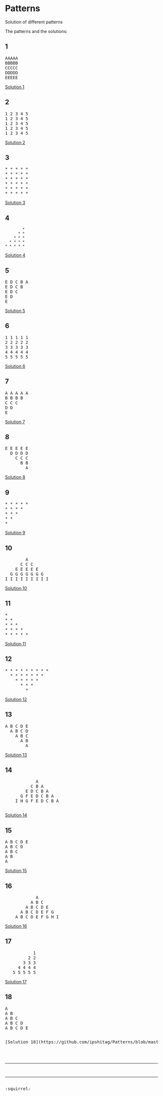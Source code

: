 # Patterns
Solution of different patterns

The patterns and the solutions:

## 1

<pre>
AAAAA 
BBBBB 
CCCCC 
DDDDD 
EEEEE 
</pre>

[Solution 1](https://github.com/ipshitag/Patterns/blob/master/alphabeticalRectangle.java)

## 2

<pre>
1 2 3 4 5 
1 2 3 4 5 
1 2 3 4 5 
1 2 3 4 5  
1 2 3 4 5 
</pre>

[Solution 2](https://github.com/ipshitag/Patterns/blob/master/ascendingNumberRectangle.java)

## 3

<pre>
* * * * *
* * * * * 
* * * * * 
* * * * * 
* * * * * 
* * * * * 
</pre>

[Solution 3](https://github.com/ipshitag/Patterns/blob/master/asteriskRectangle.java)

## 4

            * 
          * * 
        * * * 
      * * * * 
    * * * * * 
 
[Solution 4](https://github.com/ipshitag/Patterns/blob/master/asteriskReverse.java)

## 5

<pre>
E D C B A 
E D C B 
E D C 
E D  
E 
</pre>

[Solution 5](https://github.com/ipshitag/Patterns/blob/master/inverseAlphabetRectangle.java)

## 6

<pre>
1 1 1 1 1 
2 2 2 2 2 
3 3 3 3 3 
4 4 4 4 4 
5 5 5 5 5 
</pre>

[Solution 6](https://github.com/ipshitag/Patterns/blob/master/numberRectangle.java)

## 7

<pre>
A A A A A 
B B B B 
C C C 
D D 
E
</pre>

[Solution 7](https://github.com/ipshitag/Patterns/blob/master/alphabeticalRightAngleReverse.java)

## 8

<pre>
E E E E E 
  D D D D 
    C C C 
      B B 
        A 
</pre>        
        
[Solution 8](https://github.com/ipshitag/Patterns/blob/master/reverseAlphabet.java)  

## 9

<pre>
* * * * * 
* * * * 
* * * 
* * 
*  
</pre>

[Solution 9](https://github.com/ipshitag/Patterns/blob/master/asteriskRightAngleReverse.java)

## 10

<pre>
        A 
      C C C 
    E E E E E 
  G G G G G G G 
I I I I I I I I I
</pre>

[Solution 10](https://github.com/ipshitag/Patterns/blob/master/pattern10.java)

## 11

<pre>
* 
* * 
* * * 
* * * * 
* * * * * 
</pre>

[Solution 11](https://github.com/ipshitag/Patterns/blob/master/asteriskRightAngle.java)

## 12

<pre>
* * * * * * * * * 
  * * * * * * * 
    * * * * * 
      * * * 
        * 
</pre>

[Solution 12](https://github.com/ipshitag/Patterns/blob/master/asteriskHalfDiamond.java)

## 13

<pre>
A B C D E 
  A B C D 
    A B C 
      A B 
        A
</pre>

[Solution 13](https://github.com/ipshitag/Patterns/blob/master/alphabetReverse.java)

## 14

<pre>
            A 
          C B A 
        E D C B A 
      G F E D C B A 
    I H G F E D C B A 
 </pre>   
 
 [Solution 14](https://github.com/ipshitag/Patterns/blob/master/alphabeticalHalfDiamond.java)
 
## 15

<pre>
A B C D E 
A B C D 
A B C 
A B 
A  
</pre>

[Solution 15](https://github.com/ipshitag/Patterns/blob/master/alphabetical.java)

## 16

<pre>
            A 
          A B C 
        A B C D E 
      A B C D E F G 
    A B C D E F G H I  
</pre>

[Solution 16](https://github.com/ipshitag/Patterns/blob/master/increasingAlphabeticalHalfDiamond.java)

## 17

<pre>
           1 
         2 2 
       3 3 3 
     4 4 4 4 
   5 5 5 5 5
</pre>

[Solution 17](https://github.com/ipshitag/Patterns/blob/master/reverseTriangle.java)

## 18

<pre>
A 
A B 
A B C 
A B C D 
A B C D E
<pre>

[Solution 18](https://github.com/ipshitag/Patterns/blob/master/ascendingAlphabeticalRightAngleTriangle.java)



<hr>
<hr>
:squirrel:


